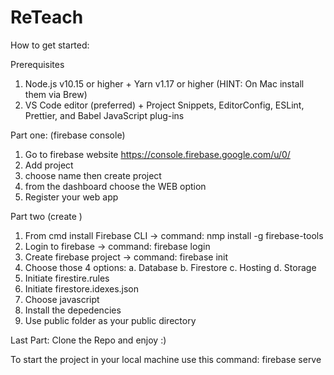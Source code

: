 # ReTeach
How to get started:

Prerequisites
1. Node.js v10.15 or higher + Yarn v1.17 or higher   (HINT: On Mac install them via Brew)
2. VS Code editor (preferred) + Project Snippets, EditorConfig, ESLint, Prettier, and Babel JavaScript plug-ins

Part one: (firebase console)
1. Go to firebase website https://console.firebase.google.com/u/0/
2. Add project
3. choose name then create project
4. from the dashboard choose the WEB option
5. Register your web app 

Part two (create )
1. From cmd install Firebase CLI -> command: nmp install -g firebase-tools
2. Login to firebase -> command: firebase login
3. Create firebase project -> command: firebase init
4. Choose those 4 options:
a. Database
b. Firestore
c. Hosting
d. Storage
5. Initiate firestire.rules
6. Initiate firestore.idexes.json
7. Choose javascript
8. Install the depedencies
9. Use public folder as your public directory 

Last Part:
Clone the Repo and enjoy :)

To start the project in your local machine use this command:
firebase serve


